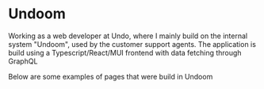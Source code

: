 # Undoom
Working as a web developer at Undo, where I mainly build on the internal system "Undoom", used by the customer support agents. The application is build using a Typescript/React/MUI frontend with data fetching through GraphQL

Below are some examples of pages that were build in Undoom
